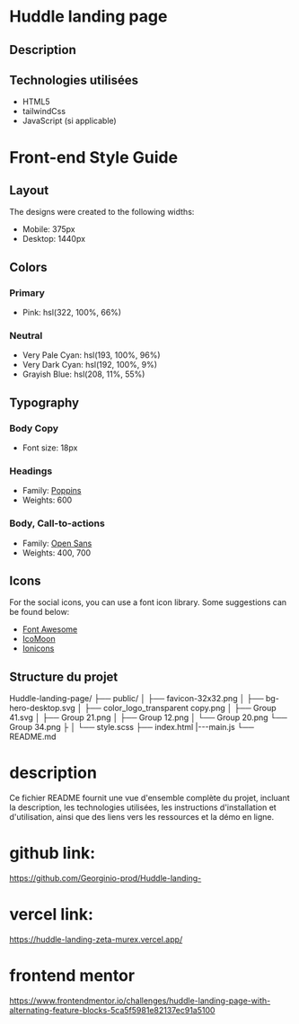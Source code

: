 # Huddle landing page

## Description





## Technologies utilisées

- HTML5
- tailwindCss
- JavaScript (si applicable)


 # Front-end Style Guide

## Layout

The designs were created to the following widths:

- Mobile: 375px
- Desktop: 1440px

## Colors

### Primary

- Pink: hsl(322, 100%, 66%)

### Neutral

- Very Pale Cyan: hsl(193, 100%, 96%)
- Very Dark Cyan: hsl(192, 100%, 9%)
- Grayish Blue: hsl(208, 11%, 55%)

## Typography

### Body Copy

- Font size: 18px

### Headings

- Family: [Poppins](https://fonts.google.com/specimen/Poppins)
- Weights: 600

### Body, Call-to-actions

- Family: [Open Sans](https://fonts.google.com/specimen/Open+Sans)
- Weights: 400, 700

## Icons

For the social icons, you can use a font icon library. Some suggestions can be found below:

- [Font Awesome](https://fontawesome.com/)
- [IcoMoon](https://icomoon.io/)
- [Ionicons](https://ionicons.com/)

## Structure du projet

Huddle-landing-page/
├── public/
│ ├── favicon-32x32.png
│ ├── bg-hero-desktop.svg
│ ├── color_logo_transparent copy.png
│ ├── Group 41.svg
│ ├── Group 21.png
│ ├── Group 12.png
│ └── Group 20.png
  └── Group 34.png
├
│ └── style.scss
├── index.html
|---main.js
└── README.md

# description
Ce fichier README fournit une vue d'ensemble complète du projet, incluant la description, les technologies utilisées, les instructions d'installation et d'utilisation, ainsi que des liens vers les ressources et la démo en ligne.



# github link: 
https://github.com/Georginio-prod/Huddle-landing-

# vercel link:
https://huddle-landing-zeta-murex.vercel.app/
# frontend mentor 
https://www.frontendmentor.io/challenges/huddle-landing-page-with-alternating-feature-blocks-5ca5f5981e82137ec91a5100